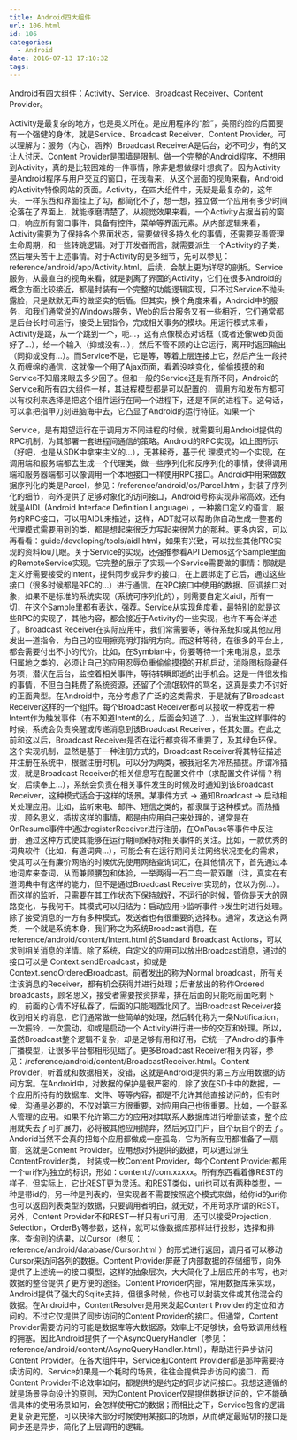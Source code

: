 ```yaml
---
title: Android四大组件
url: 106.html
id: 106
categories:
  - Android
date: 2016-07-13 17:10:32
tags:
---
```


Android有四大组件：Activity、Service、Broadcast Receiver、Content Provider。  
  
Activity是最复杂的地方，也是奥义所在。是应用程序的“脸”，美丽的脸的后面要有一个强健的身体，就是Service、Broadcast Receiver、Content Provider。可以理解为：服务（内心，涵养）Broadcast ReceiverA是后台，必不可少，有的又让人讨厌。Content Provider是围墙是限制。做一个完整的Android程序，不想用到Activity，真的是比较困难的一件事情，除非是想做绿叶想疯了。因为Activity是Android程序与用户交互的窗口，在我看来，从这个层面的视角来看，Android的Activity特像网站的页面。Activity，在四大组件中，无疑是最复杂的，这年头，一样东西和界面挂上了勾，都简化不了，想一想，独立做一个应用有多少时间沦落在了界面上，就能琢磨清楚了。从视觉效果来看，一个Activity占据当前的窗口，响应所有窗口事件，具备有控件，菜单等界面元素。从内部逻辑来看，Activity需要为了保持各个界面状态，需要做很多持久化的事情，还需要妥善管理生命周期，和一些转跳逻辑。对于开发者而言，就需要派生一个Activity的子类，然后埋头苦干上述事情。对于Activity的更多细节，先可以参见：reference/android/app/Activity.html。后续，会献上更为详尽的剖析。Service服务，从最直白的视角来看，就是剥离了界面的Activity，它们在很多Android的概念方面比较接近，都是封装有一个完整的功能逻辑实现，只不过Service不抛头露脸，只是默默无声的做坚实的后盾。但其实，换个角度来看，Android中的服务，和我们通常说的Windows服务，Web的后台服务又有一些相近，它们通常都是后台长时间运行，接受上层指令，完成相关事务的模块。用运行模式来看，Activity是跳，从一个跳到一个，呃...，这有点像模态对话框（或者还像web页面好了...），给一个输入（抑或没有...），然后不管不顾的让它运行，离开时返回输出（同抑或没有...）。而Service不是，它是等，等着上层连接上它，然后产生一段持久而缠绵的通信，这就像一个用了Ajax页面，看着没啥变化，偷偷摸摸的和Service不知眉来眼去多少回了。但和一般的Service还是有所不同，Android的Service和所有四大组件一样，其进程模型都是可以配置的，调用方和发布方都可以有权利来选择是把这个组件运行在同一个进程下，还是不同的进程下。这句话，可以拿把指甲刀刻进脑海中去，它凸显了Android的运行特征。如果一个  
  
Service，是有期望运行在于调用方不同进程的时候，就需要利用Android提供的RPC机制，为其部署一套进程间通信的策略。Android的RPC实现，如上图所示（好吧，也是从SDK中拿来主义的...），无甚稀奇，基于代 理模式的一个实现，在调用端和服务端都去生成一个代理类，做一些序列化和反序列化的事情，使得调用端和服务器端都可以像调用一个本地接口一样使用RPC接口。Android中用来做数据序列化的类是Parcel，参见：/reference/android/os/Parcel.html，封装了序列化的细节，向外提供了足够对象化的访问接口，Android号称实现非常高效。还有就是AIDL (Android Interface Definition Language) ，一种接口定义的语言，服务的RPC接口，可以用AIDL来描述，这样，ADT就可以帮助你自动生成一整套的代理模式需要用到的类，都是想起来很乏力写起来很苦力的那种。更多内容，可以再看看：guide/developing/tools/aidl.html，如果有兴致，可以找些其他PRC实现的资料lou几眼。关于Service的实现，还强推参看API Demos这个Sample里面的RemoteService实现。它完整的展示了实现一个Service需要做的事情：那就是定义好需要接受的Intent，提供同步或异步的接口，在上层绑定了它后，通过这些接口（很多时候都是RPC的...）进行通信。在RPC接口中使用的数据、回调接口对象，如果不是标准的系统实现（系统可序列化的），则需要自定义aidl，所有一切，在这个Sample里都有表达，强荐。Service从实现角度看，最特别的就是这些RPC的实现了，其他内容，都会接近于Activity的一些实现，也许不再会详述了。Broadcast Receiver在实际应用中，我们常需要等，等待系统抑或其他应用发出一道指令，为自己的应用擦亮明灯指明方向。而这种等待，在很多的平台上，都会需要付出不小的代价。比如，在Symbian中，你要等待一个来电消息，显示归属地之类的，必须让自己的应用忍辱负重偷偷摸摸的开机启动，消隐图标隐藏任务项，潜伏在后台，监控着相关事件，等待转瞬即逝的出手机会。这是一件很发指的事情，不但白白耗费了系统资源，还留了个流氓软件的骂名，这真是卖力不讨好的正面典型。在Android中，充分考虑了广泛的这类需求，于是就有了Broadcast Receiver这样的一个组件。每个Broadcast Receiver都可以接收一种或若干种Intent作为触发事件（有不知道Intent的么，后面会知道了...），当发生这样事件的时候，系统会负责唤醒或传递消息到该Broadcast Receiver，任其处置。在此之前和这以后，Broadcast Receiver是否在运行都变得不重要了，及其绿色环保。这个实现机制，显然是基于一种注册方式的，Broadcast Receiver将其特征描述并注册在系统中，根据注册时机，可以分为两类，被我冠名为冷热插拔。所谓冷插拔，就是Broadcast Receiver的相关信息写在配置文件中（求配置文件详情？稍安，后续奉上...），系统会负责在相关事件发生的时候及时通知到该Broadcast Receiver，这种模式适合于这样的场景。某事件方式 -> 通知Broadcast -> 启动相关处理应用。比如，监听来电、邮件、短信之类的，都隶属于这种模式。而热插拔，顾名思义，插拔这样的事情，都是由应用自己来处理的，通常是在OnResume事件中通过registerReceiver进行注册，在OnPause等事件中反注册，通过这种方式使其能够在运行期间保持对相关事件的关注。比如，一款优秀的词典软件（比如，有道词典...），可能会有在运行期间关注网络状况变化的需求，使其可以在有廉价网络的时候优先使用网络查询词汇，在其他情况下，首先通过本地词库来查词，从而兼顾腰包和体验，一举两得一石二鸟一箭双雕（注，真实在有道词典中有这样的能力，但不是通过Broadcast Receiver实现的，仅以为例...）。而这样的监听，只需要在其工作状态下保持就好，不运行的时候，管你是天大的网路变化，与我何干。其模式可以归结为：启动应用->监听事件->发生时进行处理。除了接受消息的一方有多种模式，发送者也有很重要的选择权。通常，发送这有两类，一个就是系统本身，我们称之为系统Broadcast消息，在reference/android/content/Intent.html 的Standard Broadcast Actions，可以求到相关消息的详情。除了系统，自定义的应用可以放出Broadcast消息，通过的接口可以是 Context.sendBroadcast，抑或是Context.sendOrderedBroadcast。前者发出的称为Normal broadcast，所有关注该消息的Receiver，都有机会获得并进行处理；后者放出的称作Ordered  
broadcasts，顾名思义，接受者需要按资排辈，排在后面的只能吃前面吃剩下的，前面的心情不好私吞了，后面的只能喝西北风了。当Broadcast Receiver接收到相关的消息，它们通常做一些简单的处理，然后转化称为一条Notification，一次振铃，一次震动，抑或是启动一个 Activity进行进一步的交互和处理。所以，虽然Broadcast整个逻辑不复杂，却是足够有用和好用，它统一了Android的事件广播模型，让很多平台都相形见绌了。更多Broadcast Receiver相关内容，参见：/reference/android/content/BroadcastReceiver.html。Content Provider，听着就和数据相关，没错，这就是Android提供的第三方应用数据的访问方案。在Android中，对数据的保护是很严密的，除了放在SD卡中的数据，一个应用所持有的数据库、文件、等等内容，都是不允许其他直接访问的，但有时候，沟通是必要的，不仅对第三方很重要，对应用自己也很重要。比如，一个联系人管理的应用。如果不允许第三方的应用对其联系人数据库进行增删该查，整个应用就失去了可扩展力，必将被其他应用抛弃，然后另立门户，自个玩自个的去了。Andorid当然不会真的把每个应用都做成一座孤岛，它为所有应用都准备了一扇窗，这就是Content Provider。应用想对外提供的数据，可以通过派生ContentProvider类， 封装成一枚Content Provider，每个Content Provider都用一个uri作为独立的标识，形如：content://com.xxxxx。所有东西看着像REST的样子，但实际上，它比REST更为灵活。和REST类似，uri也可以有两种类型，一种是带id的，另一种是列表的，但实现者不需要按照这个模式来做，给你id的uri你也可以返回列表类型的数据，只要调用者明白，就无妨，不用苛求所谓的REST。另外，Content Provider不和REST一样只有uri可用，还可以接受Projection，Selection，OrderBy等参数，这样，就可以像数据库那样进行投影，选择和排序。查询到的结果，以Cursor（参见：reference/android/database/Cursor.html ）的形式进行返回，调用者可以移动Cursor来访问各列的数据。Content Provider屏蔽了内部数据的存储细节，向外提供了上述统一的接口模型，这样的抽象层次，大大简化了上层应用的书写，也对数据的整合提供了更方便的途径。Content Provider内部，常用数据库来实现，Android提供了强大的Sqlite支持，但很多时候，你也可以封装文件或其他混合的数据。在Android中，ContentResolver是用来发起Content Provider的定位和访问的。不过它仅提供了同步访问的Content Provider的接口。但通常，Content Provider需要访问的可能是数据库等大数据源，效率上不足够快，会导致调用线程的拥塞。因此Android提供了一个AsyncQueryHandler（参见：reference/android/content/AsyncQueryHandler.html），帮助进行异步访问Content Provider。在各大组件中，Service和Content Provider都是那种需要持续访问的。Service如果是一个耗时的场景，往往会提供异步访问的接口，而Content Provider不论效率如何，都提供的是约定的同步访问接口。我想这遵循的就是场景导向设计的原则，因为Content Provider仅是提供数据访问的，它不能确信具体的使用场景如何，会怎样使用它的数据；而相比之下，Service包含的逻辑更复杂更完整，可以抉择大部分时候使用某接口的场景，从而确定最贴切的接口是同步还是异步，简化了上层调用的逻辑。